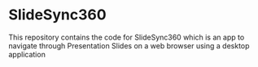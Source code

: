# SlideSync360
This repository contains the code for SlideSync360 which is an app to navigate through Presentation Slides on a web browser using a desktop application
